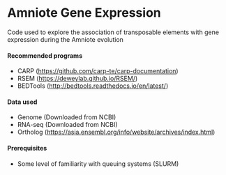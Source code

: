 # Amniote Gene Expression

Code used to explore the association of transposable elements with gene expression during the Amniote evolution

#### Recommended programs
- CARP (https://github.com/carp-te/carp-documentation)
- RSEM (https://deweylab.github.io/RSEM/)
- BEDTools (http://bedtools.readthedocs.io/en/latest/)

#### Data used
- Genome (Downloaded from NCBI)
- RNA-seq (Downloaded from NCBI)
- Ortholog (https://asia.ensembl.org/info/website/archives/index.html)

#### Prerequisites
- Some level of familiarity with queuing systems (SLURM)